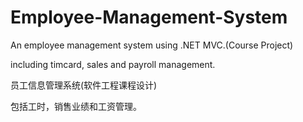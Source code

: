 # Employee-Management-System
An employee management system using .NET MVC.(Course Project)

including timcard, sales and payroll management.

员工信息管理系统(软件工程课程设计)

包括工时，销售业绩和工资管理。

